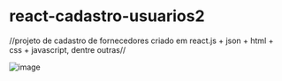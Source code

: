 # react-cadastro-usuarios2

//projeto de cadastro de fornecedores criado em react.js + json + html + css + javascript, dentre outras//

![image](https://user-images.githubusercontent.com/101901984/159084520-94991d1e-edf6-45c3-a5dd-8ac7ae136978.png)
